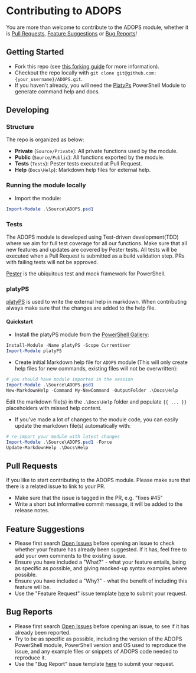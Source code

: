 # Contributing to ADOPS

You are more than welcome to contribute to the ADOPS module, whether it is [Pull Requests](#pull-requests), [Feature Suggestions](#feature-suggestions) or [Bug Reports](#bug-reports)!

## Getting Started

- Fork this repo (see [this forking guide](https://guides.github.com/activities/forking/) for more information).
- Checkout the repo locally with `git clone git@github.com:{your_username}/ADOPS.git`.
- If you haven't already, you will need the [PlatyPs](https://github.com/PowerShell/platyPS) PowerShell Module to generate command help and docs.

## Developing

### Structure

The repo is organized as below:

- **Private** (`Source/Private`): All private functions used by the module.
- **Public** (`Source/Public`): All functions exported by the module.
- **Tests** (`Tests`): Pester tests executed at Pull Request.
- **Help** (`Docs\Help`): Markdown help files for external help.

### Running the module locally

- Import the module:

```powershell
Import-Module .\Source\ADOPS.psd1
```

### Tests

The ADOPS module is developed using Test-driven development(TDD) where we aim for full test coverage for all our functions. Make sure that all new features and updates are covered by Pester tests. All tests will be executed when a Pull Request is submitted as a build validation step. PRs with failing tests will not be approved.

[Pester](https://github.com/pester/Pester) is the ubiquitous test and mock framework for PowerShell.

### platyPS

[platyPS](https://github.com/PowerShell/platyPS) is used to write the external help in markdown. When contributing always make sure that the changes are added to the help file.

#### Quickstart

- Install the platyPS module from the [PowerShell Gallery](https://powershellgallery.com):

```powershell
Install-Module -Name platyPS -Scope CurrentUser
Import-Module platyPS
```

- Create initial Markdown help file for `ADOPS` module (This will only create help files for new commands, existing files will not be overwritten):

```powershell
# you should have module imported in the session
Import-Module .\Source\ADOPS.psd1
New-MarkdownHelp -Command My-NewCommand -OutputFolder .\Docs\Help
```

Edit the markdown file(s) in the `.\Docs\Help` folder and populate `{{ ... }}` placeholders with missed help content.

- If you've made a lot of changes to the module code, you can easily update the markdown file(s) automatically with:

```powershell
# re-import your module with latest changes
Import-Module .\Source\ADOPS.psd1 -Force
Update-MarkdownHelp .\Docs\Help
```

## Pull Requests

If you like to start contributing to the ADOPS module. Please make sure that there is a related issue to link to your PR.

- Make sure that the issue is tagged in the PR, e.g. "fixes #45"
- Write a short but informative commit message, it will be added to the release notes.

## Feature Suggestions

- Please first search [Open Issues](https://github.com/ADOPS/ADOPS/issues) before opening an issue to check whether your feature has already been suggested. If it has, feel free to add your own comments to the existing issue.
- Ensure you have included a "What?" - what your feature entails, being as specific as possible, and giving mocked-up syntax examples where possible.
- Ensure you have included a "Why?" - what the benefit of including this feature will be.
- Use the "Feature Request" issue template [here](https://github.com/ADOPS/ADOPS/issues/new/choose) to submit your request.

## Bug Reports

- Please first search [Open Issues](https://github.com/ADOPS/ADOPS/issues) before opening an issue, to see if it has already been reported.
- Try to be as specific as possible, including the version of the ADOPS PowerShell module, PowerShell version and OS used to reproduce the issue, and any example files or snippets of ADOPS code needed to reproduce it.
- Use the "Bug Report" issue template [here](https://github.com/ADOPS/ADOPS/issues/new/choose) to submit your request.
